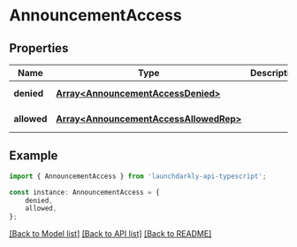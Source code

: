 # AnnouncementAccess


## Properties

Name | Type | Description | Notes
------------ | ------------- | ------------- | -------------
**denied** | [**Array&lt;AnnouncementAccessDenied&gt;**](AnnouncementAccessDenied.md) |  | [default to undefined]
**allowed** | [**Array&lt;AnnouncementAccessAllowedRep&gt;**](AnnouncementAccessAllowedRep.md) |  | [default to undefined]

## Example

```typescript
import { AnnouncementAccess } from 'launchdarkly-api-typescript';

const instance: AnnouncementAccess = {
    denied,
    allowed,
};
```

[[Back to Model list]](../README.md#documentation-for-models) [[Back to API list]](../README.md#documentation-for-api-endpoints) [[Back to README]](../README.md)
